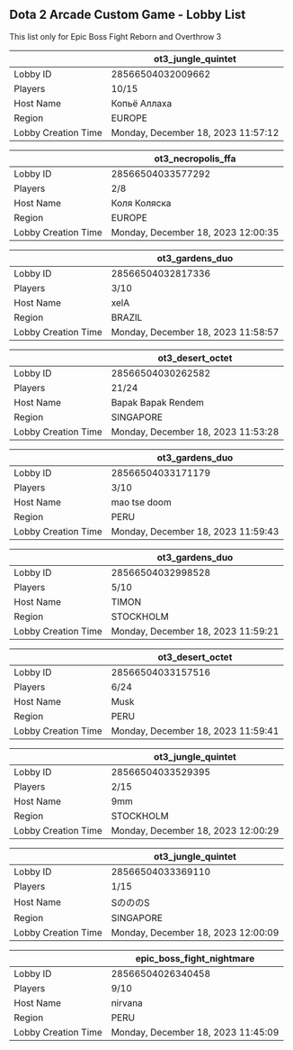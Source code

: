## Dota 2 Arcade Custom Game - Lobby List

This list only for Epic Boss Fight Reborn and Overthrow 3

|  | ot3_jungle_quintet |
| ------ | ------ |
| Lobby ID | 28566504032009662 |
| Players | 10/15 |
| Host Name | Копьё Аллаха |
| Region | EUROPE |
| Lobby Creation Time | Monday, December 18, 2023 11:57:12 |


|  | ot3_necropolis_ffa |
| ------ | ------ |
| Lobby ID | 28566504033577292 |
| Players | 2/8 |
| Host Name | Коля Коляска |
| Region | EUROPE |
| Lobby Creation Time | Monday, December 18, 2023 12:00:35 |


|  | ot3_gardens_duo |
| ------ | ------ |
| Lobby ID | 28566504032817336 |
| Players | 3/10 |
| Host Name | xelA |
| Region | BRAZIL |
| Lobby Creation Time | Monday, December 18, 2023 11:58:57 |


|  | ot3_desert_octet |
| ------ | ------ |
| Lobby ID | 28566504030262582 |
| Players | 21/24 |
| Host Name | Bapak Bapak Rendem |
| Region | SINGAPORE |
| Lobby Creation Time | Monday, December 18, 2023 11:53:28 |


|  | ot3_gardens_duo |
| ------ | ------ |
| Lobby ID | 28566504033171179 |
| Players | 3/10 |
| Host Name | mao tse doom |
| Region | PERU |
| Lobby Creation Time | Monday, December 18, 2023 11:59:43 |


|  | ot3_gardens_duo |
| ------ | ------ |
| Lobby ID | 28566504032998528 |
| Players | 5/10 |
| Host Name | TIMON |
| Region | STOCKHOLM |
| Lobby Creation Time | Monday, December 18, 2023 11:59:21 |


|  | ot3_desert_octet |
| ------ | ------ |
| Lobby ID | 28566504033157516 |
| Players | 6/24 |
| Host Name | Musk |
| Region | PERU |
| Lobby Creation Time | Monday, December 18, 2023 11:59:41 |


|  | ot3_jungle_quintet |
| ------ | ------ |
| Lobby ID | 28566504033529395 |
| Players | 2/15 |
| Host Name | 9mm |
| Region | STOCKHOLM |
| Lobby Creation Time | Monday, December 18, 2023 12:00:29 |


|  | ot3_jungle_quintet |
| ------ | ------ |
| Lobby ID | 28566504033369110 |
| Players | 1/15 |
| Host Name | SのののS |
| Region | SINGAPORE |
| Lobby Creation Time | Monday, December 18, 2023 12:00:09 |


|  | epic_boss_fight_nightmare |
| ------ | ------ |
| Lobby ID | 28566504026340458 |
| Players | 9/10 |
| Host Name | nirvana |
| Region | PERU |
| Lobby Creation Time | Monday, December 18, 2023 11:45:09 |


